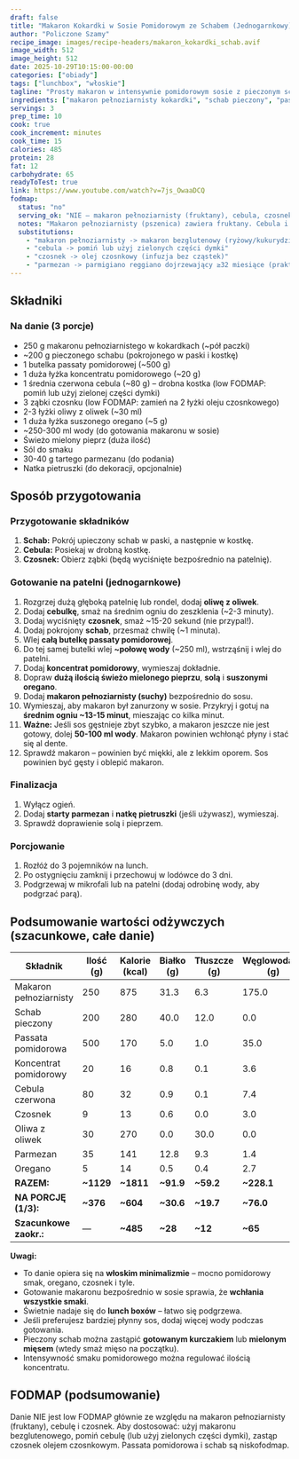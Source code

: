 ```yaml
---
draft: false
title: "Makaron Kokardki w Sosie Pomidorowym ze Schabem (Jednogarnkowy)"
author: "Policzone Szamy"
recipe_image: images/recipe-headers/makaron_kokardki_schab.avif
image_width: 512
image_height: 512
date: 2025-10-29T10:15:00-00:00
categories: ["obiady"]
tags: ["lunchbox", "włoskie"]
tagline: "Prosty makaron w intensywnie pomidorowym sosie z pieczonym schabem – gotowy w 15 minut!"
ingredients: ["makaron pełnoziarnisty kokardki", "schab pieczony", "passata pomidorowa", "koncentrat pomidorowy", "cebula", "czosnek", "parmezan", "oregano"]
servings: 3
prep_time: 10
cook: true
cook_increment: minutes
cook_time: 15
calories: 485
protein: 28
fat: 12
carbohydrate: 65
readyToTest: true
link: https://www.youtube.com/watch?v=7js_OwaaDCQ
fodmap:
  status: "no"
  serving_ok: "NIE – makaron pełnoziarnisty (fruktany), cebula, czosnek"
  notes: "Makaron pełnoziarnisty (pszenica) zawiera fruktany. Cebula i czosnek są wysokofodmap. Pomidory w passacie są niskofodmap. Schab i parmezan są bezpieczne."
  substitutions:
    - "makaron pełnoziarnisty -> makaron bezglutenowy (ryżowy/kukurydziany)"
    - "cebula -> pomiń lub użyj zielonych części dymki"
    - "czosnek -> olej czosnkowy (infuzja bez cząstek)"
    - "parmezan -> parmigiano reggiano dojrzewający ≥32 miesiące (praktycznie bez laktozy)"
---
```


## Składniki

### Na danie (3 porcje)
* 250 g makaronu pełnoziarnistego w kokardkach (~pół paczki)
* ~200 g pieczonego schabu (pokrojonego w paski i kostkę)
* 1 butelka passaty pomidorowej (~500 g)
* 1 duża łyżka koncentratu pomidorowego (~20 g)
* 1 średnia czerwona cebula (~80 g) – drobna kostka (low FODMAP: pomiń lub użyj zielonej części dymki)
* 3 ząbki czosnku (low FODMAP: zamień na 2 łyżki oleju czosnkowego)
* 2-3 łyżki oliwy z oliwek (~30 ml)
* 1 duża łyżka suszonego oregano (~5 g)
* ~250-300 ml wody (do gotowania makaronu w sosie)
* Świeżo mielony pieprz (duża ilość)
* Sól do smaku
* 30-40 g tartego parmezanu (do podania)
* Natka pietruszki (do dekoracji, opcjonalnie)

## Sposób przygotowania

### Przygotowanie składników
1. **Schab:** Pokrój upieczony schab w paski, a następnie w kostkę.
2. **Cebula:** Posiekaj w drobną kostkę.
3. **Czosnek:** Obierz ząbki (będą wyciśnięte bezpośrednio na patelnię).

### Gotowanie na patelni (jednogarnkowe)
1. Rozgrzej dużą głęboką patelnię lub rondel, dodaj **oliwę z oliwek**.
2. Dodaj **cebulkę**, smaż na średnim ogniu do zeszklenia (~2-3 minuty).
3. Dodaj wyciśnięty **czosnek**, smaż ~15-20 sekund (nie przypal!).
4. Dodaj pokrojony **schab**, przesmaż chwilę (~1 minuta).
5. Wlej **całą butelkę passaty pomidorowej**.
6. Do tej samej butelki wlej **~połowę wody** (~250 ml), wstrząśnij i wlej do patelni.
7. Dodaj **koncentrat pomidorowy**, wymieszaj dokładnie.
8. Dopraw **dużą ilością świeżo mielonego pieprzu**, **solą** i **suszonymi oregano**.
9. Dodaj **makaron pełnoziarnisty (suchy)** bezpośrednio do sosu.
10. Wymieszaj, aby makaron był zanurzony w sosie. Przykryj i gotuj na **średnim ogniu ~13-15 minut**, mieszając co kilka minut.
11. **Ważne:** Jeśli sos gęstnieje zbyt szybko, a makaron jeszcze nie jest gotowy, dolej **50-100 ml wody**. Makaron powinien wchłonąć płyny i stać się al dente.
12. Sprawdź makaron – powinien być miękki, ale z lekkim oporem. Sos powinien być gęsty i oblepić makaron.

### Finalizacja
1. Wyłącz ogień.
2. Dodaj **starty parmezan** i **natkę pietruszki** (jeśli używasz), wymieszaj.
3. Sprawdź doprawienie solą i pieprzem.

### Porcjowanie
1. Rozłóż do 3 pojemników na lunch.
2. Po ostygnięciu zamknij i przechowuj w lodówce do 3 dni.
3. Podgrzewaj w mikrofali lub na patelni (dodaj odrobinę wody, aby podgrzać parą).

## Podsumowanie wartości odżywczych (szacunkowe, całe danie)

| Składnik                   | Ilość (g) | Kalorie (kcal) | Białko (g) | Tłuszcze (g) | Węglowodany (g) |
|----------------------------|-----------|----------------|------------|--------------|-----------------|
| Makaron pełnoziarnisty     | 250       | 875            | 31.3       | 6.3          | 175.0           |
| Schab pieczony             | 200       | 280            | 40.0       | 12.0         | 0.0             |
| Passata pomidorowa         | 500       | 170            | 5.0        | 1.0          | 35.0            |
| Koncentrat pomidorowy      | 20        | 16             | 0.8        | 0.1          | 3.6             |
| Cebula czerwona            | 80        | 32             | 0.9        | 0.1          | 7.4             |
| Czosnek                    | 9         | 13             | 0.6        | 0.0          | 3.0             |
| Oliwa z oliwek             | 30        | 270            | 0.0        | 30.0         | 0.0             |
| Parmezan                   | 35        | 141            | 12.8       | 9.3          | 1.4             |
| Oregano                    | 5         | 14             | 0.5        | 0.4          | 2.7             |
| **RAZEM:**                 | **~1129** | **~1811**      | **~91.9**  | **~59.2**    | **~228.1**      |
| **NA PORCJĘ (1/3):**       | **~376**  | **~604**       | **~30.6**  | **~19.7**    | **~76.0**       |
| **Szacunkowe zaokr.:**     | —         | **~485**       | **~28**    | **~12**      | **~65**         |

**Uwagi:**
- To danie opiera się na **włoskim minimalizmie** – mocno pomidorowy smak, oregano, czosnek i tyle.
- Gotowanie makaronu bezpośrednio w sosie sprawia, że **wchłania wszystkie smaki**.
- Świetnie nadaje się do **lunch boxów** – łatwo się podgrzewa.
- Jeśli preferujesz bardziej płynny sos, dodaj więcej wody podczas gotowania.
- Pieczony schab można zastąpić **gotowanym kurczakiem** lub **mielonym mięsem** (wtedy smaż mięso na początku).
- Intensywność smaku pomidorowego można regulować ilością koncentratu.

## FODMAP (podsumowanie)
Danie NIE jest low FODMAP głównie ze względu na makaron pełnoziarnisty (fruktany), cebulę i czosnek. Aby dostosować: użyj makaronu bezglutenowego, pomiń cebulę (lub użyj zielonych części dymki), zastąp czosnek olejem czosnkowym. Passata pomidorowa i schab są niskofodmap.
